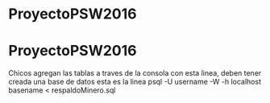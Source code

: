 # ProyectoPSW2016
# ProyectoPSW2016
Chicos agregan las tablas a traves de la consola con esta linea, deben tener creada una base de datos esta es la linea  psql -U username -W -h localhost basename < respaldoMinero.sql
